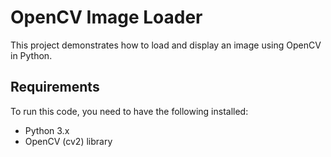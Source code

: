 # OpenCV Image Loader

This project demonstrates how to load and display an image using OpenCV in Python.

## Requirements

To run this code, you need to have the following installed:

- Python 3.x
- OpenCV (cv2) library


